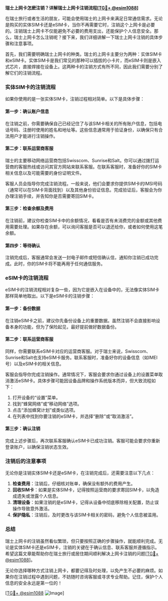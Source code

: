 **瑞士上网卡怎麽注销？详解瑞士上网卡注销流程[[TG💪+ @esim1088](https://t.me/s/esim1088)]**

在瑞士旅行或者生活的朋友，可能会使用瑞士的上网卡来满足日常通信需求。无论是购买的实体SIM卡还是eSIM卡，当你不再需要它时，注销这个上网卡是必要的。注销瑞士上网卡不仅能避免不必要的费用支出，还能保护个人信息安全。那么，瑞士上网卡怎么注销呢？接下来，我们详细讲解一下瑞士上网卡注销的具体步骤和注意事项。

首先，我们需要明确瑞士上网卡的种类。瑞士的上网卡主要分为两种：实体SIM卡和eSIM卡。实体SIM卡是我们常见的那种可以插拔的小卡片，而eSIM卡则是嵌入式芯片，直接焊接在设备上。这两种卡的注销方式有所不同，因此我们需要分别了解它们的注销流程。

### 实体SIM卡的注销流程

如果你使用的是一张实体SIM卡，注销过程相对简单。以下是具体步骤：

#### 第一步：确认账户信息
在注销之前，你需要确保自己已经记住了与该SIM卡相关的所有账户信息，包括电话号码、注册时使用的姓名和地址等。这些信息通常用于验证身份，以确保只有合法用户才能进行注销操作。

#### 第二步：联系运营商客服
瑞士的主要移动网络运营商包括Swisscom、Sunrise和Salt。你可以通过拨打运营商的客服热线或访问其官方网站来联系客服。在联系客服时，准备好你的SIM卡相关信息以及可能需要的身份证明文件。

客服人员会指导你完成注销流程。一般来说，他们会要求你提供SIM卡的IMSI号码（通常可以在SIM卡背面找到）以及其他身份验证信息。完成验证后，客服会为你办理注销手续，并告知你是否需要寄回SIM卡。

#### 第三步：检查余额及费用
在注销前，建议你检查SIM卡中的余额情况，看看是否有未消费完的金额或其他费用需要处理。如果存在余额，可以询问客服是否可以退还给你，或者如何使用这笔余额。

#### 第四步：等待确认
注销完成后，客服通常会发送一封电子邮件或短信确认信，通知你注销已成功完成。此时，你的SIM卡将不能再用于任何通信服务。

### eSIM卡的注销流程

eSIM卡的注销流程相对复杂一些，因为它是嵌入在设备中的，无法像实体SIM卡那样简单地取出。以下是eSIM卡的注销步骤：

#### 第一步：备份数据
在注销eSIM卡之前，建议你先备份设备上的重要数据。虽然注销不会直接影响设备本身的功能，但为了保险起见，最好提前做好数据备份。

#### 第二步：联系运营商客服
同样，你需要联系eSIM卡对应的运营商客服。对于瑞士来说，Swisscom、Sunrise和Salt也支持eSIM卡服务。联系客服时，准备好你的设备信息（如IMEI号）以及eSIM卡的相关信息。

客服会指导你完成注销操作。通常情况下，客服会要求你通过设备上的设置菜单取消激活eSIM卡。具体步骤可能因设备品牌和操作系统版本而异，但大致流程如下：

1. 打开设备的“设置”菜单。
2. 找到“蜂窝网络”或“移动网络”选项。
3. 点击“添加蜂窝计划”或类似选项。
4. 在列表中找到你要注销的eSIM卡，并选择“删除”或“取消激活”。

#### 第三步：确认注销
完成上述步骤后，再次联系客服确认eSIM卡已成功注销。客服可能会要求你重新登录账户，以确保注销状态生效。

### 注销后的注意事项

无论你是注销实体SIM卡还是eSIM卡，在注销完成后，还需要注意以下几点：

1. **检查费用**：注销后，仔细核对账单，确保没有额外的费用产生。
2. **回收SIM卡**：如果是实体SIM卡，记得按照运营商的要求寄回SIM卡，以免造成遗失或泄露个人信息。
3. **清理设备**：如果注销的是eSIM卡，记得从设备中彻底移除相关配置，防止误操作导致意外激活。
4. **保护隐私**：注销后，及时更改与该SIM卡相关的密码，避免个人信息被滥用。

### 总结

瑞士上网卡的注销虽然看似繁琐，但只要按照正确的步骤操作，就能顺利完成。无论是实体SIM卡还是eSIM卡，注销的关键在于确认信息、联系客服并遵循指示。希望这篇文章能帮助你在瑞士旅行或居住期间顺利解决上网卡注销的问题[[TG💪+ @esim1088](https://t.me/s/esim1088)]。

无论你选择哪种方式注销上网卡，都要记得及时处理，以免产生不必要的麻烦。如果你在注销过程中遇到问题，不妨随时咨询客服或寻求专业帮助。记住，保护个人信息的安全永远是第一位的！

[[TG💪+ @esim1088](https://t.me/s/esim1088) ![Image](https://i.postimg.cc/4NQfJmqS/Snipaste-2025-05-13-00-14-12.png)]